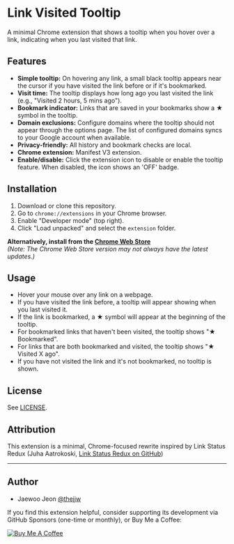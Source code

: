 # Link Visited Tooltip

A minimal Chrome extension that shows a tooltip when you hover over a link, indicating when you last visited that link.

## Features

- **Simple tooltip:** On hovering any link, a small black tooltip appears near the cursor if you have visited the link before or if it's bookmarked.
- **Visit time:** The tooltip displays how long ago you last visited the link (e.g., "Visited 2 hours, 5 mins ago").
- **Bookmark indicator:** Links that are saved in your bookmarks show a ★ symbol in the tooltip.
- **Domain exclusions:** Configure domains where the tooltip should not appear through the options page. The list of configured domains syncs to your Google account when available.
- **Privacy-friendly:** All history and bookmark checks are local.
- **Chrome extension:** Manifest V3 extension.
- **Enable/disable:** Click the extension icon to disable or enable the tooltip feature. When disabled, the icon shows an 'OFF' badge.

## Installation

1. Download or clone this repository.
2. Go to `chrome://extensions` in your Chrome browser.
3. Enable "Developer mode" (top right).
4. Click "Load unpacked" and select the `extension` folder.

**Alternatively, install from the [Chrome Web Store](https://chromewebstore.google.com/detail/link-visited-tooltip/eknakfmjakcfjkemkanekcakbnjfkbnc)**  
_(Note: The Chrome Web Store version may not always have the latest updates.)_

## Usage

- Hover your mouse over any link on a webpage.
- If you have visited the link before, a tooltip will appear showing when you last visited it.
- If the link is bookmarked, a ★ symbol will appear at the beginning of the tooltip.
- For bookmarked links that haven't been visited, the tooltip shows "★ Bookmarked".
- For links that are both bookmarked and visited, the tooltip shows "★ Visited X ago".
- If you have not visited the link and it's not bookmarked, no tooltip is shown.

## License
See [LICENSE](LICENSE).

## Attribution

This extension is a minimal, Chrome-focused rewrite inspired by Link Status Redux (Juha Aatrokoski, [Link Status Redux on GitHub](https://github.com/jaatroko/link-status-redux))

---

## Author
- Jaewoo Jeon [@thejjw](https://github.com/thejjw)

If you find this extension helpful, consider supporting its development via GitHub Sponsors (one-time or monthly), or Buy Me a Coffee:

[![Buy Me A Coffee](https://cdn.buymeacoffee.com/buttons/default-yellow.png)](https://www.buymeacoffee.com/thejjw)
